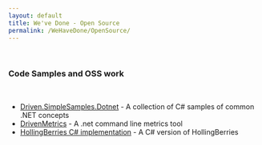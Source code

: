 ```yaml
---
layout: default
title: We've Done - Open Source
permalink: /WeHaveDone/OpenSource/
---
```


<br>

### Code Samples and OSS work
<br>

* [Driven.SimpleSamples.Dotnet](https://github.com/DrivenSoftware/Driven.SimpleSamples.Dotnet "Driven.SimpleSamples.Dotnet") - A collection of C# samples of common .NET concepts
* [DrivenMetrics](https://github.com/garrensmith/DrivenMetrics "DrivenMetrics") - A .net command line metrics tool
* [HollingBerries C# implementation](https://github.com/apauley/HollingBerries/tree/master/csharp/kevint) - A C# version of HollingBerries




<br>
<br>
<br>
<br>
<br>
<br>
<br>
<br>
<br>
<br>
<br>
<br>
<br>
<br>
<br>
<br>
<br>



<div style="width:100px; margin: 10px; padding: 0px;">
</div>

